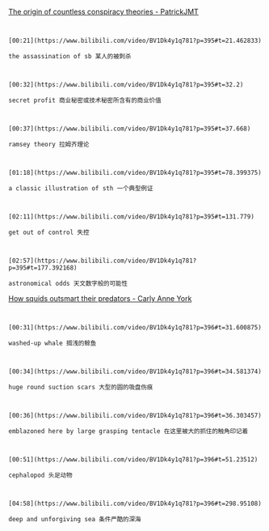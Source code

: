 [The origin of countless conspiracy theories - PatrickJMT](https://www.bilibili.com/video/BV1Dk4y1q781?p=395)

```ad-note


[00:21](https://www.bilibili.com/video/BV1Dk4y1q781?p=395#t=21.462833)

the assassination of sb 某人的被刺杀

```

```ad-note


[00:32](https://www.bilibili.com/video/BV1Dk4y1q781?p=395#t=32.2)

secret profit 商业秘密或技术秘密所含有的商业价值

```

```ad-note


[00:37](https://www.bilibili.com/video/BV1Dk4y1q781?p=395#t=37.668)

ramsey theory 拉姆齐理论

```

```ad-note


[01:18](https://www.bilibili.com/video/BV1Dk4y1q781?p=395#t=78.399375)

a classic illustration of sth 一个典型例证

```

```ad-note


[02:11](https://www.bilibili.com/video/BV1Dk4y1q781?p=395#t=131.779)

get out of control 失控

```
```ad-note


[02:57](https://www.bilibili.com/video/BV1Dk4y1q781?p=395#t=177.392168)

astronomical odds 天文数字般的可能性

```

[How squids outsmart their predators - Carly Anne York](https://www.bilibili.com/video/BV1Dk4y1q781?p=396)

```ad-note


[00:31](https://www.bilibili.com/video/BV1Dk4y1q781?p=396#t=31.600875)

washed-up whale 搁浅的鲸鱼

```

```ad-note


[00:34](https://www.bilibili.com/video/BV1Dk4y1q781?p=396#t=34.581374)

huge round suction scars 大型的圆的吸盘伤痕

```

```ad-note


[00:36](https://www.bilibili.com/video/BV1Dk4y1q781?p=396#t=36.303457)

emblazoned here by large grasping tentacle 在这里被大的抓住的触角印记着

```

```ad-note


[00:51](https://www.bilibili.com/video/BV1Dk4y1q781?p=396#t=51.23512)

cephalopod 头足动物

```


```ad-note


[04:58](https://www.bilibili.com/video/BV1Dk4y1q781?p=396#t=298.95108)

deep and unforgiving sea 条件严酷的深海

```